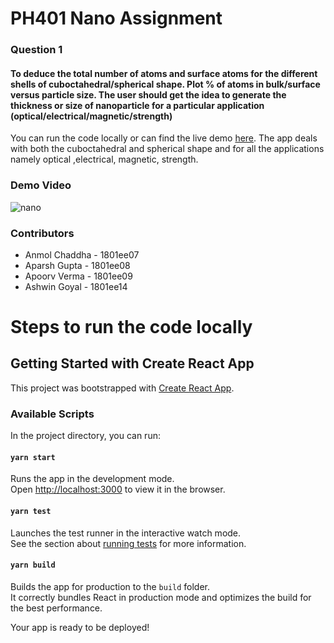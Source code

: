 # PH401 Nano Assignment

### Question 1
#### To deduce the total number of atoms and surface atoms for the different shells of cuboctahedral/spherical shape. Plot % of atoms in bulk/surface versus particle size. The user should get the idea to generate the thickness or size of nanoparticle for a particular application (optical/electrical/magnetic/strength)

You can run the code locally or can find the live demo [here](https://aparsh.github.io/nano_assignment/).
The app deals with both the cuboctahedral and spherical shape and for all the applications namely optical ,electrical, magnetic, strength.



### Demo Video

![nano](https://user-images.githubusercontent.com/42909612/143721010-f43057e7-21ea-4bf0-9188-2898287db3a2.gif)


### Contributors
- Anmol Chaddha - 1801ee07
- Aparsh Gupta - 1801ee08
- Apoorv Verma - 1801ee09
- Ashwin Goyal - 1801ee14

# Steps to run the code locally 
## Getting Started with Create React App

This project was bootstrapped with [Create React App](https://github.com/facebook/create-react-app).

### Available Scripts

In the project directory, you can run:

#### `yarn start`

Runs the app in the development mode.\
Open [http://localhost:3000](http://localhost:3000) to view it in the browser.

#### `yarn test`

Launches the test runner in the interactive watch mode.\
See the section about [running tests](https://facebook.github.io/create-react-app/docs/running-tests) for more information.

#### `yarn build`

Builds the app for production to the `build` folder.\
It correctly bundles React in production mode and optimizes the build for the best performance.

Your app is ready to be deployed!
